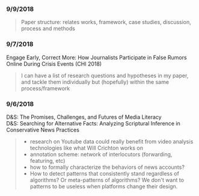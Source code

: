 ### 9/9/2018
> Paper structure: relates works, framework, case studies, discussion, process and methods

### 9/7/2018
Engage Early, Correct More: How Journalists Participate in False Rumors Online During Crisis Events (CHI 2018)
> I can have a list of research questions and hypotheses in my paper, and tackle them individually but (hopefully) within the same process/framework

### 9/6/2018
D&S: The Promises, Challenges, and Futures of Media Literacy  
D&S: Searching for Alternative Facts: Analyzing Scriptural Inference in Conservative News Practices
> - research on Youtube data could really benefit from video analysis technologies like what Will Crichton works on  
> - annotation scheme: network of interlocutors (forwarding, featuring, etc)  
> - how to formally characterize the behaviors of news accounts?  
> - How to detect patterns that consistently stand regardless of algorithms? Or meta-patterns of algorithms? We don't want to patterns to be useless when platforms change their design.  

